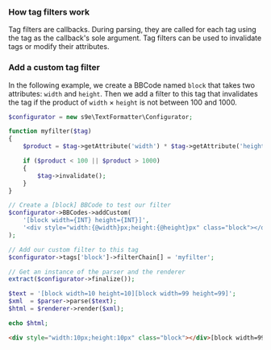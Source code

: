 ### How tag filters work

Tag filters are callbacks. During parsing, they are called for each tag using the tag as the callback's sole argument. Tag filters can be used to invalidate tags or modify their attributes.

### Add a custom tag filter

In the following example, we create a BBCode named `block` that takes two attributes: `width` and `height`. Then we add a filter to this tag that invalidates the tag if the product of `width` × `height` is not between 100 and 1000.

```php
$configurator = new s9e\TextFormatter\Configurator;

function myfilter($tag)
{
	$product = $tag->getAttribute('width') * $tag->getAttribute('height');

	if ($product < 100 || $product > 1000)
	{
		$tag->invalidate();
	}
}

// Create a [block] BBCode to test our filter
$configurator->BBCodes->addCustom(
	'[block width={INT} height={INT}]',
	'<div style="width:{@width}px;height:{@height}px" class="block"></div>'
);

// Add our custom filter to this tag
$configurator->tags['block']->filterChain[] = 'myfilter';

// Get an instance of the parser and the renderer
extract($configurator->finalize());

$text = '[block width=10 height=10][block width=99 height=99]';
$xml  = $parser->parse($text);
$html = $renderer->render($xml);

echo $html;
```
```html
<div style="width:10px;height:10px" class="block"></div>[block width=99 height=99]
```
